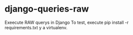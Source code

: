 # django-queries-raw
Exeecute RAW querys in Django
To test, execute pip install -r requirements.txt y a virtualenv.

